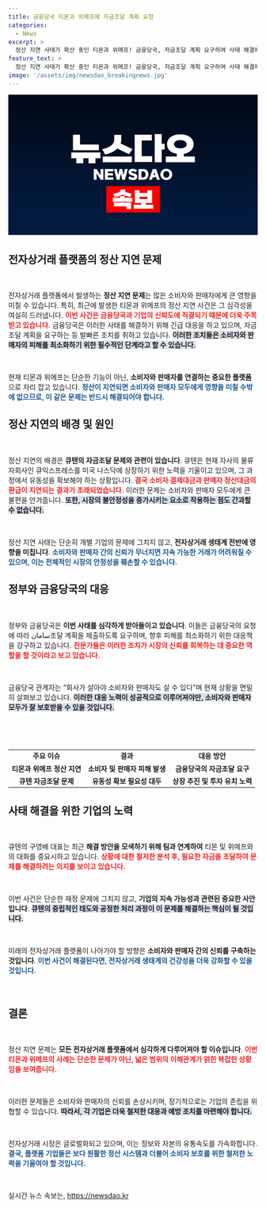 ```yaml
---
title: 금융당국 티몬과 위메프에 자금조달 계획 요청
categories:
  - News
excerpt: >
  정산 지연 사태가 확산 중인 티몬과 위메프! 금융당국, 자금조달 계획 요구하며 사태 해결에 나섰다. 소비자와 판매자 보호를 위한 긴급 대응이 시급하다! 클릭하고 더 알아보세요!
feature_text: >
  정산 지연 사태가 확산 중인 티몬과 위메프! 금융당국, 자금조달 계획 요구하며 사태 해결에 나섰다. 소비자와 판매자 보호를 위한 긴급 대응이 시급하다! 클릭하고 더 알아보세요!
image: '/assets/img/newsdao_breakingnews.jpg'
---
```


<p><img src="/assets/img/newsdao_breakingnews.jpg" alt="pcversion 속보" /></p>

<h2 data-ke-size="size26">전자상거래 플랫폼의 정산 지연 문제</h2>

<p data-ke-size="size16">&nbsp;</p>

<p>전자상거래 플랫폼에서 발생하는 <b>정산 지연 문제</b>는 많은 소비자와 판매자에게 큰 영향을 미칠 수 있습니다. 특히, 최근에 발생한 티몬과 위메프의 정산 지연 사건은 그 심각성을 여실히 드러냅니다. <b><span style="color: #ee2323;">이번 사건은 금융당국과 기업의 신뢰도에 직결되기 때문에 더욱 주목받고 있습니다.</span></b> 금융당국은 이러한 사태를 해결하기 위해 긴급 대응을 하고 있으며, 자금조달 계획을 요구하는 등 발빠른 조치를 취하고 있습니다. <b><span style="background-color: #21538527;">이러한 조치들은 소비자와 판매자의 피해를 최소화하기 위한 필수적인 단계라고 할 수 있습니다.</span></b> </p>

<p data-ke-size="size16">&nbsp;</p>

<p>현재 티몬과 위메프는 단순한 기능이 아닌, <b>소비자와 판매자를 연결하는 중요한 플랫폼</b>으로 자리 잡고 있습니다. <b><span style="color: #1a5490;">정산이 지연되면 소비자와 판매자 모두에게 영향을 미칠 수밖에 없으므로, 이 같은 문제는 반드시 해결되어야 합니다.</span></b> </p>

<h2 data-ke-size="size26">정산 지연의 배경 및 원인</h2>

<p data-ke-size="size16">&nbsp;</p>

<p>정산 지연의 배경은 <b>큐텐의 자금조달 문제와 관련이 있습니다</b>. 큐텐은 현재 자사의 물류 자회사인 큐익스프레스를 미국 나스닥에 상장하기 위한 노력을 기울이고 있으며, 그 과정에서 유동성을 확보해야 하는 상황입니다. <b><span style="color: #ee2323;">결국 소비자 결제대금과 판매자 정산대금의 환급이 지연되는 결과가 초래되었습니다.</span></b> 이러한 문제는 소비자와 판매자 모두에게 큰 불편을 안겨줍니다. <b><span style="background-color: #21538527;">또한, 시장의 불안정성을 증가시키는 요소로 작용하는 점도 간과할 수 없습니다.</span></b></p>

<p data-ke-size="size16">&nbsp;</p>

<p>정산 지연 사태는 단순히 개별 기업의 문제에 그치지 않고, <b>전자상거래 생태계 전반에 영향을 미칩니다</b>. <b><span style="color: #1a5490;">소비자와 판매자 간의 신뢰가 무너지면 지속 가능한 거래가 어려워질 수 있으며, 이는 전체적인 시장의 안정성을 훼손할 수 있습니다.</span></b> </p>

<h2 data-ke-size="size26">정부와 금융당국의 대응</h2>

<p data-ke-size="size16">&nbsp;</p>

<p>정부와 금융당국은 <b>이번 사태를 심각하게 받아들이고 있습니다</b>. 이들은 금융당국의 요청에 따라 سامان조달 계획을 제출하도록 요구하며, 향후 피해를 최소화하기 위한 대응책을 강구하고 있습니다. <b><span style="color: #ee2323;">전문가들은 이러한 조치가 시장의 신뢰를 회복하는 데 중요한 역할을 할 것이라고 보고 있습니다.</span></b> </p>

<p data-ke-size="size16">&nbsp;</p>

<p>금융당국 관계자는 “회사가 살아야 소비자와 판매자도 살 수 있다”며 현재 상황을 면밀히 살펴보고 있습니다. <b><span style="background-color: #21538527;">이러한 대응 노력이 성공적으로 이루어져야만, 소비자와 판매자 모두가 잘 보호받을 수 있을 것입니다.</span></b> </p>

<p data-ke-size="size16">&nbsp;</p>

<p data-ke-size="size16">&nbsp;</p>

<table style="width: 100%; border-collapse: collapse;">
  <tr>
    <td style="text-align: center; height: 17px;"><b>주요 이슈</b></td>
    <td style="text-align: center; height: 17px;"><b>결과</b></td>
    <td style="text-align: center; height: 17px;"><b>대응 방안</b></td>
  </tr>
  <tr>
    <td style="text-align: center; height: 17px;"><b>티몬과 위메프 정산 지연</b></td>
    <td style="text-align: center; height: 17px;"><b>소비자 및 판매자 피해 발생</b></td>
    <td style="text-align: center; height: 17px;"><b>금융당국의 자금조달 요구</b></td>
  </tr>
  <tr>
    <td style="text-align: center; height: 17px;"><b>큐텐 자금조달 문제</b></td>
    <td style="text-align: center; height: 17px;"><b>유동성 확보 필요성 대두</b></td>
    <td style="text-align: center; height: 17px;"><b>상장 추진 및 투자 유치 노력</b></td>
  </tr>
</table>

<h2 data-ke-size="size26">사태 해결을 위한 기업의 노력</h2>

<p data-ke-size="size16">&nbsp;</p>

<p>큐텐의 구영배 대표는 최근 <b>해결 방안을 모색하기 위해 팀과 연계하여</b> 티몬 및 위메프와의 대화를 중요시하고 있습니다. <b><span style="color: #ee2323;">상황에 대한 철저한 분석 후, 필요한 자금을 조달하여 문제를 해결하려는 의지를 보이고 있습니다.</span></b> </p>

<p data-ke-size="size16">&nbsp;</p>

<p>이번 사건은 단순한 재정 문제에 그치지 않고, <b>기업의 지속 가능성과 관련된 중요한 사안입니다</b>. <b><span style="background-color: #21538527;">큐텐의 중립적인 태도와 공정한 처리 과정이 이 문제를 해결하는 핵심이 될 것입니다.</span></b></p>

<p data-ke-size="size16">&nbsp;</p>

<p>미래의 전자상거래 플랫폼이 나아가야 할 방향은 <b>소비자와 판매자 간의 신뢰를 구축하는 것입니다</b>. <b><span style="color: #1a5490;">이번 사건이 해결된다면, 전자상거래 생태계의 건강성을 더욱 강화할 수 있을 것입니다.</span></b> </p>

<p data-ke-size="size16">&nbsp;</p>

<h2 data-ke-size="size26">결론</h2>

<p data-ke-size="size16">&nbsp;</p>

<p>정산 지연 문제는 <b>모든 전자상거래 플랫폼에서 심각하게 다루어져야 할 이슈입니다</b>. <b><span style="color: #ee2323;">이번 티몬과 위메프의 사례는 단순한 문제가 아닌, 넓은 범위의 이해관계가 얽힌 복잡한 상황임을 보여줍니다.</span></b> </p>

<p data-ke-size="size16">&nbsp;</p>

<p>이러한 문제들은 소비자와 판매자의 신뢰를 손상시키며, 장기적으로는 기업의 존립을 위협할 수 있습니다. <b><span style="background-color: #21538527;">따라서, 각 기업은 더욱 철저한 대응과 예방 조치를 마련해야 합니다.</span></b> </p>

<p data-ke-size="size16">&nbsp;</p>

<p>전자상거래 시장은 글로벌화되고 있으며, 이는 정보와 자본의 유통속도를 가속화합니다. <b><span style="color: #1a5490;">결국, 플랫폼 기업들은 보다 원활한 정산 시스템과 더불어 소비자 보호를 위한 철저한 노력을 기울여야 할 것입니다.</span></b> </p>

<p data-ke-size="size16">&nbsp;</p>
실시간 뉴스 속보는, <a href="https://newsdao.kr" rel="dofollow">https://newsdao.kr</a>


